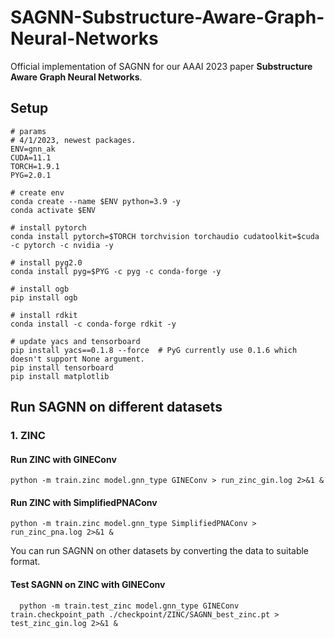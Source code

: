 # SAGNN-Substructure-Aware-Graph-Neural-Networks
Official implementation of SAGNN for our AAAI 2023 paper 
**Substructure Aware Graph Neural Networks**.

## Setup 

```
# params
# 4/1/2023, newest packages. 
ENV=gnn_ak
CUDA=11.1
TORCH=1.9.1
PYG=2.0.1

# create env 
conda create --name $ENV python=3.9 -y
conda activate $ENV

# install pytorch 
conda install pytorch=$TORCH torchvision torchaudio cudatoolkit=$cuda -c pytorch -c nvidia -y

# install pyg2.0
conda install pyg=$PYG -c pyg -c conda-forge -y

# install ogb 
pip install ogb

# install rdkit
conda install -c conda-forge rdkit -y

# update yacs and tensorboard
pip install yacs==0.1.8 --force  # PyG currently use 0.1.6 which doesn't support None argument. 
pip install tensorboard
pip install matplotlib

```





## Run SAGNN on different datasets

### 1. ZINC
#### Run ZINC with GINEConv
  ```
  python -m train.zinc model.gnn_type GINEConv > run_zinc_gin.log 2>&1 &

  ```
#### Run ZINC with SimplifiedPNAConv
  ```
  python -m train.zinc model.gnn_type SimplifiedPNAConv > run_zinc_pna.log 2>&1 &

  ```
You can run SAGNN on other datasets by converting the data to suitable format.

#### Test SAGNN on ZINC with GINEConv

```
  python -m train.test_zinc model.gnn_type GINEConv train.checkpoint_path ./checkpoint/ZINC/SAGNN_best_zinc.pt > test_zinc_gin.log 2>&1 &

```

